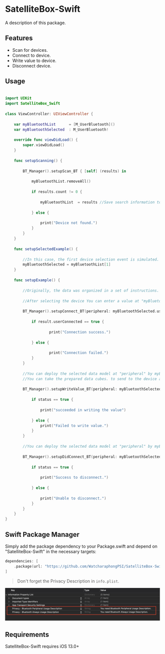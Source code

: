 # SatelliteBox-Swift

A description of this package.

## Features
- Scan for devices.
- Connect to device.
- Write value to device.
- Disconnect device.

## Usage

```swift

import UIKit
import SatelliteBox_Swift

class ViewController: UIViewController {
    
    var myBluetoothList      = [M_UserBluetooth]()
    var myBluetoothSelected  : M_UserBluetooth!

    override func viewDidLoad() {
        super.viewDidLoad()
    }
    
    func setupScanning() {
        
        BT_Manager().setupScan_BT { [self] (results) in
            
            myBluetoothList.removeAll()

            if results.count != 0 {
                
                myBluetoothList  = results //Save search information to use in various functions.

            } else {

                print("Device not found.")
            }
        }
    }
    
    func setupSelectedExample() {
        
        //In this case, the first device selection event is simulated.
        myBluetoothSelected = myBluetoothList[1]
    }
    
    func setupExample() {
        
        //Originally, the data was organized in a set of instructions.
        
        //After selecting the device You can enter a value at "myBluetoothSelected.peripheral", "myBluetoothSelected.ipDevice" and "myBluetoothSelected.rssi" in function

        BT_Manager().setupConnect_BT(peripheral: myBluetoothSelected.userPeripheral, ipDevice: myBluetoothSelected.userIpDevice, rssi: myBluetoothSelected.userRSSI) { result in
            
            if result.userConnected == true {
                
                    print("Connection success.")

            } else {
                
                    print("Connection failed.")
            }
        }
        
        //You can deploy the selected data model at "peripheral" by myBluetoothSelected.peripheral
        //You can take the prepared data cubes. to send to the device at "link"
        
        BT_Manager().setupWriteValue_BT(peripheral: myBluetoothSelected.userPeripheral, link: "") { (status) in
            
            if status == true {

                print("succeeded in writing the value")

            } else {
                print("Failed to write value.")
            }
        }
        
        //You can deploy the selected data model at "peripheral" by myBluetoothSelected.peripheral

        BT_Manager().setupDidConnect_BT(peripheral: myBluetoothSelected.userPeripheral) { status in
            
            if status == true {
                
                print("Success to disconnect.")
                
            } else {

                print("Unable to disconnect.")
            }
        }
    }
}

```

## Swift Package Manager

Simply add the package dependency to your Package.swift and depend on "SatelliteBox-Swift" in the necessary targets:
```swift
dependencies: [
    .package(url: "https://github.com/WatcharaphongPSI/SatelliteBox-Swift.git")
]
```

> Don't forget the Privacy Description in `info.plist`.
<img src="./Sources/SatelliteBox-Swift/Images/PrivacyDescription.png">

## Requirements
SatelliteBox-Swift requires iOS 13.0+
